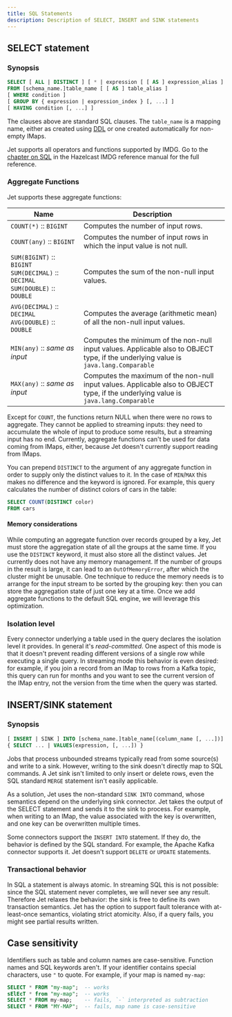 ```yaml
---
title: SQL Statements
description: Description of SELECT, INSERT and SINK statements
---
```



## SELECT statement

### Synopsis

```sql
SELECT [ ALL | DISTINCT ] [ * | expression [ [ AS ] expression_alias ] [, ...] ]
FROM [schema_name.]table_name [ [ AS ] table_alias ]
[ WHERE condition ]
[ GROUP BY { expression | expression_index } [, ...] ]
[ HAVING condition [, ...] ]
```

The clauses above are standard SQL clauses. The `table_name` is a
mapping name, either as created using [DDL](ddl.md) or one created
automatically for non-empty IMaps.

Jet supports all operators and functions supported by IMDG. Go to the
[chapter on SQL](https://docs.hazelcast.org/docs/{imdg-version}/manual/html-single/index.html#sql)
in the Hazelcast IMDG reference manual for the full reference.

### Aggregate Functions

Jet supports these aggregate functions:

| Name<img width='350'/> | Description |
|--|--|
|`COUNT(*)` :: `BIGINT` | Computes the number of input rows. |
|`COUNT(any)` :: `BIGINT` | Computes the number of input rows in which the input value is not null. |
|`SUM(BIGINT)` :: `BIGINT`<br>`SUM(DECIMAL)` :: `DECIMAL`<br>`SUM(DOUBLE)` :: `DOUBLE` | Computes the sum of the non-null input values. |
|`AVG(DECIMAL)` :: `DECIMAL`<br>`AVG(DOUBLE)` :: `DOUBLE` | Computes the average (arithmetic mean) of all the non-null input values. |
|`MIN(any)` :: _same as input_ | Computes the minimum of the non-null input values. Applicable also to OBJECT type, if the underlying value is `java.lang.Comparable` |
|`MAX(any)` :: _same as input_ | Computes the maximum of the non-null input values. Applicable also to OBJECT type, if the underlying value is `java.lang.Comparable` |

Except for `COUNT`, the functions return NULL when there were no rows to
aggregate. They cannot be applied to streaming inputs: they need to
accumulate the whole of input to produce some results, but a streaming
input has no end. Currently, aggregate functions can't be used for data
coming from IMaps, either, because Jet doesn't currently support reading
from IMaps.

You can prepend `DISTINCT` to the argument of any aggregate function in
order to supply only the distinct values to it. In the case of
`MIN`/`MAX` this makes no difference and the keyword is ignored. For
example, this query calculates the number of distinct colors of cars in
the table:

```sql
SELECT COUNT(DISTINCT color)
FROM cars
```

#### Memory considerations

While computing an aggregate function over records grouped by a key, Jet
must store the aggregation state of all the groups at the same time. If
you use the `DISTINCT` keyword, it must also store all the distinct
values. Jet currently does not have any memory management. If the number
of groups in the result is large, it can lead to an `OutOfMemoryError`,
after which the cluster might be unusable. One technique to reduce the
memory needs is to arrange for the input stream to be sorted by the
grouping key: then you can store the aggregation state of just one key
at a time. Once we add aggregate functions to the default SQL engine, we
will leverage this optimization.

### Isolation level

Every connector underlying a table used in the query declares the
isolation level it provides. In general it's _read-committed_. One
aspect of this mode is that it doesn't prevent reading different
versions of a single row while executing a single query. In streaming
mode this behavior is even desired: for example, if you join a record
from an IMap to rows from a Kafka topic, this query can run for months
and you want to see the current version of the IMap entry, not the
version from the time when the query was started.

## INSERT/SINK statement

### Synopsis

```sql
[ INSERT | SINK ] INTO [schema_name.]table_name[(column_name [, ...])]
{ SELECT ... | VALUES(expression, [, ...]) }
```

Jobs that process unbounded streams typically read from some source(s)
and write to a sink. However, writing to the sink doesn't directly map
to SQL commands. A Jet sink isn't limited to only insert or delete rows,
even the SQL standard `MERGE` statement isn't easily applicable.

As a solution, Jet uses the non-standard `SINK INTO` command, whose
semantics depend on the underlying sink connector. Jet takes the output
of the SELECT statement and sends it to the sink to process. For
example, when writing to an IMap, the value associated with the key is
overwritten, and one key can be overwritten multiple times.

Some connectors support the `INSERT INTO` statement. If they do, the
behavior is defined by the SQL standard. For example, the Apache Kafka
connector supports it. Jet doesn't support `DELETE` or `UPDATE`
statements.

### Transactional behavior

In SQL a statement is always atomic. In streaming SQL this is not
possible: since the SQL statement never completes, we will never see any
result. Therefore Jet relaxes the behavior: the sink is free to define
its own transaction semantics. Jet has the option to support fault
tolerance with at-least-once semantics, violating strict atomicity.
Also, if a query fails, you might see partial results written.

## Case sensitivity

Identifiers such as table and column names are case-sensitive. Function
names and SQL keywords aren't. If your identifier contains special
characters, use `"` to quote. For example, if your map is named
`my-map`:

```sql
SELECT * FROM "my-map";  -- works
sElEcT * from "my-map";  -- works
SELECT * FROM my-map;    -- fails, `-` interpreted as subtraction
SELECT * FROM "MY-MAP";  -- fails, map name is case-sensitive
```
